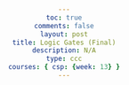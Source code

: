 ```yaml
---
toc: true
comments: false
layout: post
title: Logic Gates (Final)
description: N/A
type: ccc
courses: { csp: {week: 13} }
---
```

<html lang="en">

<head>
    <meta charset="UTF-8">
    <meta name="viewport" content="width=device-width, initial-scale=1.0">
    <!--scales the code to the dimensions of the computer-->
    <style>
        /* Global styles for the body */
        body {
            font-family: Arial, sans-serif;
            text-align: center;
            margin: 50px;
        }
/* Container styling for layout */
        .container {
            display: flex;
            align-items: center;
            justify-content: center;
            flex-direction: column;
        }
/* Styling for each gate container */
        .gate-container {
            display: flex;
            align-items: center;
        }
/* Styling for button containers */
        .button-container {
            margin: 10px;
        }
/* Styling for buttons */
        .button {
            padding: 10px 20px;
            font-size: 16px;
        }
/* Styling for SVG elements */
        svg {
            margin: 0 20px;
        }
/* Styling for output icons */
        .output-icon {
            font-size: 30px;
        }
/* Styling for AND gate bulb */
        .and-bulb {
            color: red;
        }
/* Styling for OR gate bulb */
        .or-bulb {
            color: orange;
        }
/* Styling for NOR gate bulb */
        .nor-bulb {
            color: blue;
        }
/* Styling for XOR gate bulb */
        .xor-bulb {
            color: green;
        }
/* Styling for gate labels */
        .gate-label {
            font-size: 18px;
            margin-right: 10px;
            fill: white; /* Change text color to white */
        }
/* Tree styles */
.tree {
    position: relative;
    width: 0;
    height: 0;
    border-left: 50px solid transparent;
    border-right: 50px solid transparent;
    border-bottom: 100px solid green;
    margin-top: 5% ;
    /* tried using relative spacing, making the tree a certain perentage from the top of the screen */
}
.trunk {
            position: relative;
            width: 27px;
            height: 40px;
            background-color: brown;
            top: 100px;
            left: -15px;
        }
/* Styling for dots */
.dot {
    width: 10px;
    height: 10px;
    background-color: white;
    border-radius: 50%;
    position: absolute;
    z-index: 1; /* Bring dots to the front */
}

    </style>
</head>

<body>
    <!-- Main content container -->
    <div class="container">
        <!-- AND Gate -->
        <div class="gate-container">
            <!-- Button 1 for AND gate -->
            <div class="button-container">
                <button id="andButton1" class="button" onclick="toggleButton('and', 1)">1</button>
                <!--andButton1 provides a unique identifier for this button that helps connect it to other funcitons, like the dots and the color changing icons-->
            </div>
            <!-- Button 2 for AND gate -->
            <div class="button-container">
                <button id="andButton2" class="button" onclick="toggleButton('and', 2)">0</button>
            </div>
            <!-- SVG representation of AND gate -->
            <svg width="150" height="70">
                <text x="35" y="60" font-size="12" fill="white">AND</text>
                <line x1="0" y1="25" x2="50" y2="25" stroke="white" stroke-width="2" />
                <line x1="70" y1="15" x2="70" y2="35" stroke="white" stroke-width="2" />
                <line x1="50" y1="25" x2="70" y2="25" stroke="white" stroke-width="2" />
                <circle id="andGateOutput" cx="0" cy="25" r="5" fill="white" stroke="white" stroke-width="2" />
            </svg>
            <!-- Output icon for AND gate -->
            <div class="button-container">
                <i id="andOutputIcon" class="fas fa-lightbulb output-icon and-bulb"></i>
            </div>
            <!-- Dot for AND gate light -->
            <div class="dot" id="dotAnd" style="top: 70px; left: 25px;" onclick="changeDotColor('dotAnd')"></div>
        </div>

        <!-- OR Gate -->
<div class="gate-container">
            <!-- Button 1 for OR gate -->
            <div class="button-container">
                <button id="orButton1" class="button" onclick="toggleButton('or', 1)">1</button>
            </div>
            <!-- Button 2 for OR gate -->
            <div class="button-container">
                <button id="orButton2" class="button" onclick="toggleButton('or', 2)">0</button>
            </div>
            <!-- SVG representation of OR gate -->
            <svg width="150" height="70">
                <text x="35" y="60" font-size="12" fill="white">OR</text>
                <line x1="0" y1="25" x2="50" y2="25" stroke="white" stroke-width="2" />
                <line x1="70" y1="15" x2="70" y2="35" stroke="white" stroke-width="2" />
                <line x1="50" y1="25" x2="70" y2="25" stroke="white" stroke-width="2" />
                <circle id="orGateOutput" cx="0" cy="25" r="5" fill="white" stroke="white" stroke-width="2" />
            </svg>
            <!-- Output icon for OR gate -->
            <div class="button-container">
                <i id="orOutputIcon" class="fas fa-lightbulb output-icon or-bulb"></i>
            </div>
            <!-- Dot for OR gate light -->
            <div class="dot" id="dotOr" style="top: 70px; left: 95px;" onclick="changeDotColor('dotOr')"></div>
        </div>

<!-- NOR Gate -->
<div class="gate-container">
            <!-- Button 1 for NOR gate -->
            <div class="button-container">
                <button id="norButton1" class="button" onclick="toggleButton('nor', 1)">1</button>
            </div>
            <!-- Button 2 for NOR gate -->
            <div class="button-container">
                <button id="norButton2" class="button" onclick="toggleButton('nor', 2)">0</button>
            </div>
            <!-- SVG representation of NOR gate -->
            <svg width="150" height="70">
                <text x="35" y="60" font-size="12" fill="white">NOR</text>
                <circle id="norGateOutput" cx="0" cy="25" r="5" fill="white" stroke="white" stroke-width="2" />
            </svg>
            <!-- Output icon for NOR gate -->
            <div class="button-container">
                <i id="norOutputIcon" class="fas fa-lightbulb output-icon nor-bulb"></i>
            </div>
            <!-- Dot for NOR gate light -->
            <div class="dot" id="dotNor" style="top: 70px; left: 170px;" onclick="changeDotColor('dotNor')"></div>
        </div>

        <!-- XOR Gate -->
<div class="gate-container">
            <!-- Button 1 for XOR gate -->
            <div class="button-container">
                <button id="xorButton1" class="button" onclick="toggleButton('xor', 1)">1</button>
            </div>
            <!-- Button 2 for XOR gate -->
            <div class="button-container">
                <button id="xorButton2" class="button" onclick="toggleButton('xor', 2)">0</button>
            </div>
            <!-- SVG representation of XOR gate -->
            <svg width="150" height="70">
                <text x="35" y="60" font-size="12" fill="white">XOR</text>
                <circle id="xorGateOutput" cx="0" cy="25" r="5" fill="white" stroke="white" stroke-width="2" />
            </svg>
            <!-- Output icon for XOR gate -->
            <div class="button-container">
                <i id="xorOutputIcon" class="fas fa-lightbulb output-icon xor-bulb"></i>
            </div>
            <!-- Dot for XOR gate light -->
            <div class="dot" id="dotXor" style="top: 70px; left: 245px;" onclick="changeDotColor('dotXor')"></div>
        </div>

        <!-- Tree -->
<div class="tree">
            <div class="trunk"></div>
        </div>
    </div>

    <!-- Font Awesome (icons) (the lights) -->
<link rel="stylesheet" href="https://cdnjs.cloudflare.com/ajax/libs/font-awesome/6.0.0/css/all.min.css"
        integrity="sha384-9a2a2PZMZJ4fuXRiK7ujL3IOIRcm6SjFayZBS1G3uMMLr5Z/2q5U1dd2Yiz5Mlks"
        crossorigin="anonymous">

    <!-- JavaScript for gate logic -->
<script>
        // Gate state variables
        let andGateState = [true, false];
        let orGateState = [true, false];
        let norGateState = [true, false];
        let xorGateState = [true, false];

        // Toggle button state and update gate logic
function toggleButton(gate, button) {
    const index = button - 1; // Adjust index
    const buttonElement = document.getElementById(`${gate}Button${button}`);
    
    // Toggle button value between 1 and 0
    buttonElement.textContent = buttonElement.textContent === '1' ? '0' : '1';

    // Update gate logic based on the new button value
    switch (gate) {
        case 'and':
            andGateState[index] = buttonElement.textContent === '1';
            updateAndGate();
            break;
        case 'or':
            orGateState[index] = buttonElement.textContent === '1';
            updateOrGate();
            break;
        case 'nor':
            norGateState[index] = buttonElement.textContent === '1';
            updateNorGate();
            break;
        case 'xor':
            xorGateState[index] = buttonElement.textContent === '1';
            updateXorGate();
            break;
    }
}

        // Update AND gate logic and display
        function updateAndGate() {
            const output = andGateState[0] && andGateState[1];
            document.getElementById('andGateOutput').setAttribute('fill', output ? 'red' : 'white');
            document.getElementById('andOutputIcon').classList.toggle('and-bulb', output);
            document.getElementById('dotAnd').style.backgroundColor = output ? 'red' : 'white';
        }

        // Update OR gate logic and display
        function updateOrGate() {
            const output = orGateState[0] || orGateState[1];
            document.getElementById('orGateOutput').setAttribute('fill', output ? 'orange' : 'white');
            document.getElementById('orOutputIcon').classList.toggle('or-bulb', output);
            document.getElementById('dotOr').style.backgroundColor = output ? 'orange' : 'white';
        }

        // Update NOR gate logic and display
        function updateNorGate() {
            const output = !(norGateState[0] || norGateState[1]);
            document.getElementById('norGateOutput').setAttribute('fill', output ? 'blue' : 'white');
            document.getElementById('norOutputIcon').classList.toggle('nor-bulb', output);
            document.getElementById('dotNor').style.backgroundColor = output ? 'blue' : 'white';
        }

        // Update XOR gate logic and display
        function updateXorGate() {
            const output = xorGateState[0] !== xorGateState[1];
            document.getElementById('xorGateOutput').setAttribute('fill', output ? 'green' : 'white');
            document.getElementById('xorOutputIcon').classList.toggle('xor-bulb', output);
            document.getElementById('dotXor').style.backgroundColor = output ? 'darkgreen' : 'white';
        }


// Function to calculate dot positions relative to the top of the page
function calculateDotPositions() {
    const pageTop = window.innerHeight * 1.08; // 
    const pageLeft = window.innerWidth * 0.0328; // 

    // Calculate positions for each dot
const dotOR = pageTop;
const dotAND = pageTop + (window.innerHeight * 0.07); // 1% down from the top
const dotNOR = pageTop + (window.innerHeight * 0.10); // 2% down from the top
const dotXOR = pageTop + (window.innerHeight * 0.15); // 3% down from the top

    // Set positions for each dot
document.getElementById('dotOr').style.top = `${dotOR}px`;
document.getElementById('dotAnd').style.top = `${dotAND}px`;
document.getElementById('dotNor').style.top = `${dotNOR}px`;
document.getElementById('dotXor').style.top = `${dotXOR}px`;

//

    // Set positions for each dot horizontally 
document.getElementById('dotOr').style.left = `${pageLeft + 4.9}%`;
document.getElementById('dotAnd').style.left = `${pageLeft + 5.5}%`;
document.getElementById('dotNor').style.left = `${pageLeft + 3.4}%`;
document.getElementById('dotXor').style.left = `${pageLeft + 5}%`;
}

// Calculate positions when the page loads
window.onload = calculateDotPositions;

</script>
    
</body>

</html>
